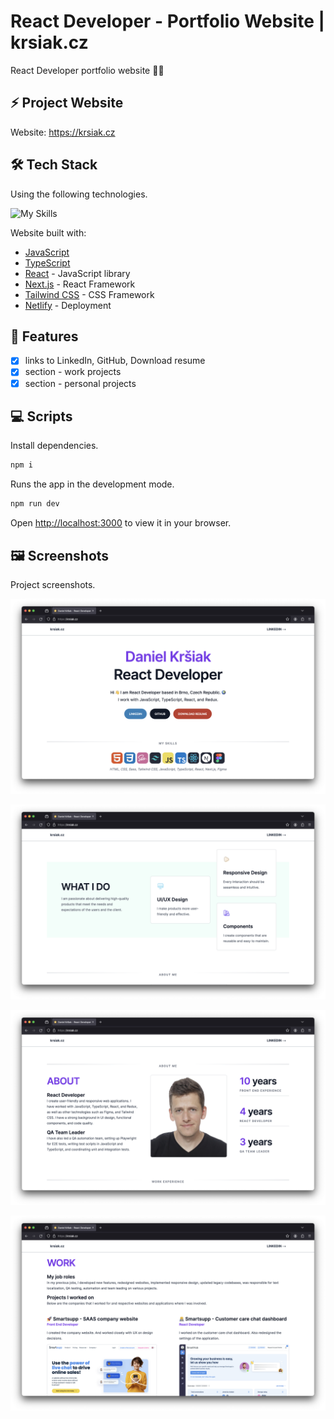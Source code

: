# React Developer - Portfolio Website | krsiak.cz

React Developer portfolio website 👨‍💻

## ⚡ Project Website

Website: <https://krsiak.cz>

## 🛠️ Tech Stack

Using the following technologies.

![My Skills](https://skillicons.dev/icons?i=js,ts,react,next,tailwind,netlify)

Website built with:

- [JavaScript](https://developer.mozilla.org/en-US/docs/Web/javascript)
- [TypeScript](https://www.typescriptlang.org/)
- [React](https://react.dev/) - JavaScript library
- [Next.js](https://nextjs.org/) - React Framework
- [Tailwind CSS](https://tailwindcss.com/) - CSS Framework
- [Netlify](https://www.netlify.com/) - Deployment

## 📝 Features

- [x] links to LinkedIn, GitHub, Download resume
- [x] section - work projects
- [x] section - personal projects

## 💻 Scripts

Install dependencies.

```bash
npm i
```

Runs the app in the development mode.

```bash
npm run dev
```

Open [http://localhost:3000](http://localhost:3000) to view it in your browser.

## 🖼️ Screenshots

Project screenshots.

![screenshot-1](/screenshots/screenshot-1.png)

![screenshot-2](/screenshots/screenshot-2.png)

![screenshot-3](/screenshots/screenshot-3.png)

![screenshot-4](/screenshots/screenshot-4.png)
